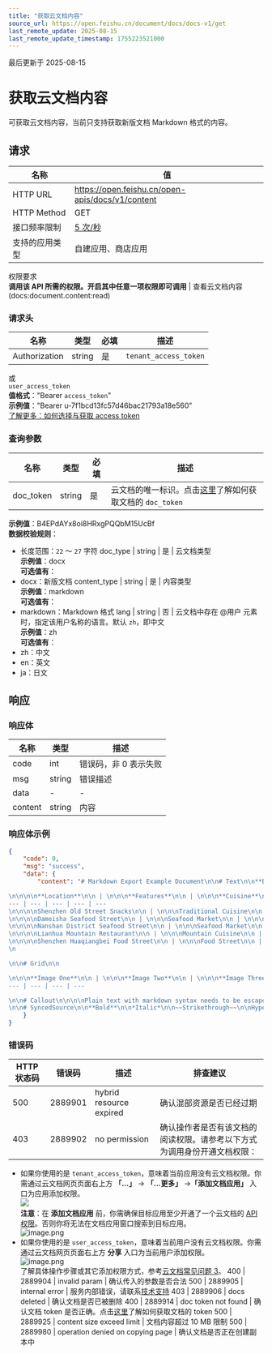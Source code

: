 ```yaml
---
title: "获取云文档内容"
source_url: https://open.feishu.cn/document/docs/docs-v1/get
last_remote_update: 2025-08-15
last_remote_update_timestamp: 1755223521000
---
```

最后更新于 2025-08-15

# 获取云文档内容

可获取云文档内容，当前只支持获取新版文档 Markdown 格式的内容。

## 请求
名称 | 值
---|---
HTTP URL | https://open.feishu.cn/open-apis/docs/v1/content
HTTP Method | GET
接口频率限制 | [5 次/秒](https://open.feishu.cn/document/ukTMukTMukTM/uUzN04SN3QjL1cDN)
支持的应用类型 | 自建应用、商店应用
权限要求  
            **调用该 API 所需的权限。开启其中任意一项权限即可调用** | 查看云文档内容(docs:document.content:read)

### 请求头

名称 | 类型 | 必填 | 描述
--- | --- | --- | ---
Authorization | string | 是 | `tenant_access_token`  
或  
`user_access_token`  
**值格式**："Bearer `access_token`"  
**示例值**："Bearer u-7f1bcd13fc57d46bac21793a18e560"  
[了解更多：如何选择与获取 access token](https://open.feishu.cn/document/uAjLw4CM/ugTN1YjL4UTN24CO1UjN/trouble-shooting/how-to-choose-which-type-of-token-to-use)

### 查询参数

名称 | 类型 | 必填 | 描述
--- | --- | --- | ---
doc_token | string | 是 | 云文档的唯一标识。点击[这里](https://open.feishu.cn/document/ukTMukTMukTM/uUDN04SN0QjL1QDN/document-docx/docx-overview)了解如何获取文档的 `doc_token`  
**示例值**：B4EPdAYx8oi8HRxgPQQbM15UcBf  
**数据校验规则**：  
- 长度范围：`22` ～ `27` 字符
doc_type | string | 是 | 云文档类型  
**示例值**：docx  
**可选值有**：  
- docx：新版文档
content_type | string | 是 | 内容类型  
**示例值**：markdown  
**可选值有**：  
- markdown：Markdown 格式
lang | string | 否 | 云文档中存在 @用户 元素时，指定该用户名称的语言。默认 `zh`，即中文  
**示例值**：zh  
**可选值有**：  
- zh：中文  
- en：英文  
- ja：日文

## 响应

### 响应体

名称 | 类型 | 描述
--- | --- | ---
code | int | 错误码，非 0 表示失败
msg | string | 错误描述
data | \- | \-
content | string | 内容

### 响应体示例
```json
{
    "code": 0,
    "msg": "success",
    "data": {
        "content": "# Markdown Export Example Document\n\n# Text\n\n**Bold**\n\n*Italic*\n\n~~Strikethrough~~\n\nHyperlink: [Feishu Open Platform](https%3A%2F%2Fopen.feishu.cn)\n\nInline code: `inline code`\n\nUnderline\n\nBackground color + font color\n\nPlain text with markdown syntax needs to be escaped, such as \\*\\*bold syntax\\*\\*, \\*italic syntax\\*, ~~strikethrough syntax~~, \\[hyperlink syntax\\]\\(https://open\\.feishu\\.cn\\), \\`inline code syntax\\`, etc.\n\nMentionDoc: [Markdown Export Example Document](https://example.feishu.cn/docx/FlYadoUfloTbYcxoJcccEoabcef)\n\nMentionUser: @Zhang San\n\nDate reminder: ⏰2024-04-27 15:30\n\nButton: Follow document updates open hyperlink - google\n\nInline file: \\[Markdown Export Example Document.md\\]\n\n# Bullet\n\n- **Bold**\n\n    - *Italic*\n\n    - ~~Strikethrough~~\n\n- Hyperlink: [Feishu Open Platform](https%3A%2F%2Fopen.feishu.cn)\n\n    - Inline code: `inline code`\n\n- Underline\n\n    - Background color + font color\n\n# Ordered\n\n1. **Bold**\n\n    1. *Italic*\n\n    2. ~~Strikethrough~~\n\n2. Hyperlink: [Feishu Open Platform](https%3A%2F%2Fopen.feishu.cn)\n\n    1. Inline code: `inline code`\n\n        1. Underline\n\n        2. Background color + font color\n\n# Code\n\n```JavaScript\nfunction greeting() {\n    console.log(\"Hello, World!\");\n}\n```\n\n# Quote\n\n> **Bold**\n> \n> *Italic*\n> \n> ~~Strikethrough~~\n> \n> Hyperlink: [Feishu Open Platform](https%3A%2F%2Fopen.feishu.cn)\n> \n> Inline code: `inline code`\n> \n> Underline\n> \n> Background color + font color\n> \n\n# Task\n\n* [ ] ~~This is an incomplete task list [Markdown Export Example Document](https://example.feishu.cn/docx/FlYadoUfloTbYcxoJcccEoabcef)⏰2024-04-27 15:30~~\n\n* [x] ~~This is a completed task list~~\n\n# Divider (Horizontal Rule)\n\n---\n\n# Table\n\n

\n\n\n\n**Location**\n\n | \n\n\n**Features**\n\n | \n\n\n**Cuisine**\n\n | \n\n\n**Price**\n\n | \n
--- | --- | --- | --- | ---
\n\n\n\nShenzhen Old Street Snacks\n\n | \n\n\nTraditional Cuisine\n\n | \n\n\n- Roast Meat\n\n    - Roast Duck\n\n    - Roast Goose\n\n    - Roast Pork\n\n- Dim Sum\n\n    - Rice Noodle Roll\n\n    - Glutinous Rice Chicken\n\n- Seafood\n\n    - Shark Fin\n\n    - Seafood Congee\n\n | \n\n\nMedium\n\n | \n
\n\n\n\nDameisha Seafood Street\n\n | \n\n\nSeafood Market\n\n | \n\n\n- Fresh Seafood\n\n    - Lobster\n\n    - Crab\n\n    - Scallops\n\n | \n\n\nMedium-High\n\n | \n
\n\n\n\nNanshan District Seafood Street\n\n | \n\n\nSeafood Market\n\n | \n\n\n- Crab Roe Bun\n\n    - Crab Roe Soup Dumpling\n\n    - Crab Roe Steamed Bun\n\n- Stir-Fried Snail Rice Noodle\n\n    - Stir-Fried Snail Rice Noodle\n\n    - Stir-Fried Rice Noodle\n\n | \n\n\nMedium\n\n | \n
\n\n\n\nLianhua Mountain Restaurant\n\n | \n\n\nMountain Cuisine\n\n | \n\n\n- Wild Game\n\n    - Wild Boar Meat\n\n    - Goat Meat\n\n    - Venison\n\n- Farmer's Dish\n\n    - Farmer's Stir-Fry\n\n    - Farmer's Claypot Rice\n\n | \n\n\nMedium-High\n\n | \n
\n\n\n\nShenzhen Huaqiangbei Food Street\n\n | \n\n\nFood Street\n\n | \n\n\n- Hot Pot\n\n    - Spicy Hot Pot\n\n    - Clear Soup Hot Pot\n\n- Skewered Snacks\n\n    - Spicy Skewered Snacks\n\n    - Sour and Spicy Skewered Snacks\n\n- Barbecue\n\n    - Grilled Fish\n\n    - Grilled Meat\n\n | \n\n\nLow to Medium\n\n | \n
\n

\n\n# Grid\n\n

\n\n\n**Image One**\n\n | \n\n\n**Image Two**\n\n | \n\n\n**Image Three**\n\n | \n
--- | --- | --- | ---

\n\n# Callout\n\n\n\nPlain text with markdown syntax needs to be escaped, such as \\*\\*bold syntax\\*\\*, \\*italic syntax\\*, ~~strikethrough syntax~~, \\[hyperlink syntax\\]\\(https://open\\.feishu\\.cn\\), \\`inline code syntax\\`, etc.\n\n
\n\n# SyncedSource\n\n**Bold**\n\n*Italic*\n\n~~Strikethrough~~\n\nHyperlink: [Feishu Open Platform](https%3A%2F%2Fopen.feishu.cn)\n\nInline code: `inline code`\n\nUnderline\n\n# SyncedReference\n\n# File\n\n\\[Markdown Export Example Document.md\\]\n\n# Bookmark\n\n[https://open.feishu.cn/]()\n\n# Poll\n\n# Agenda\n\nThis is the content of the agenda\n\n# Sheet\n\n# Bitable\n\n# Chart\n\n# Group Name Card\n\n# Whiteboard\n\n# Widget"
    }
}
```

### 错误码

HTTP状态码 | 错误码 | 描述 | 排查建议
--- | --- | --- | ---
500 | 2889901 | hybrid resource expired | 确认混部资源是否已经过期
403 | 2889902 | no permission | 确认操作者是否有该文档的阅读权限。请参考以下方式为调用身份开通文档权限：  
- 如果你使用的是 `tenant_access_token`，意味着当前应用没有云文档权限。你需通过云文档网页页面右上方 **「...」** -> **「...更多」** ->**「添加文档应用」** 入口为应用添加权限。  
    ![](https://sf3-cn.feishucdn.com/obj/open-platform-opendoc/22c027f63c540592d3ca8f41d48bb107_CSas7OYJBR.png?height=1994&maxWidth=550&width=3278)  
    **注意**：在 **添加文档应用** 前，你需确保目标应用至少开通了一个云文档的 [API 权限](https://open.feishu.cn/document/ukTMukTMukTM/uYTM5UjL2ETO14iNxkTN/scope-list)。否则你将无法在文档应用窗口搜索到目标应用。  
    ![image.png](https://sf3-cn.feishucdn.com/obj/open-platform-opendoc/9f3353931fafeea16a39f0eb887db175_0tjzC9P3zU.png?maxWidth=550)  
- 如果你使用的是 `user_access_token`，意味着当前用户没有云文档权限。你需通过云文档网页页面右上方 **分享** 入口为当前用户添加权限。  
  ![image.png](https://sf3-cn.feishucdn.com/obj/open-platform-opendoc/3e052d3bac56f9441296ae22e2969d63_a2DEYrJup8.png?height=278&maxWidth=550&width=1383)  
了解具体操作步骤或其它添加权限方式，参考[云文档常见问题 3](https://open.feishu.cn/document/ukTMukTMukTM/uczNzUjL3czM14yN3MTN#16c6475a)。
400 | 2889904 | invalid param | 确认传入的参数是否合法
500 | 2889905 | internal error | 服务内部错误，请联系[技术支持](https://applink.feishu.cn/TLJpeNdW)
403 | 2889906 | docs deleted | 确认文档是否已被删除
400 | 2889914 | doc token not found | 确认文档 token 是否正确。点击[这里](https://open.feishu.cn/document/ukTMukTMukTM/uUDN04SN0QjL1QDN/document-docx/docx-overview)了解如何获取文档的 token
500 | 2889925 | content size exceed limit | 文档内容超过 10 MB 限制
500 | 2889980 | operation denied on copying page | 确认文档是否正在创建副本中
